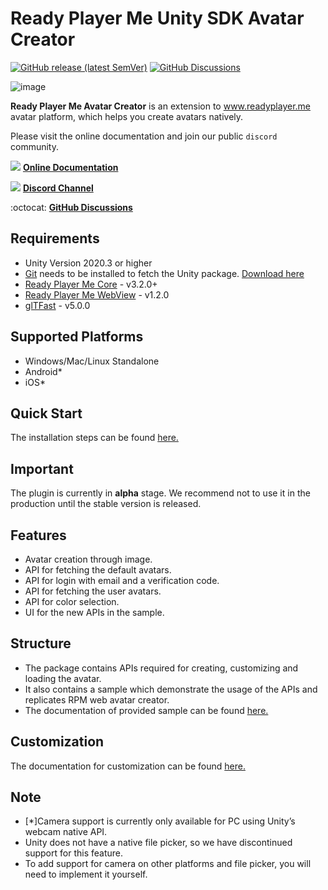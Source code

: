 # Ready Player Me Unity SDK Avatar Creator

[![GitHub release (latest SemVer)](https://img.shields.io/github/v/release/readyplayerme/rpm-unity-sdk-avatar-creator?include_prereleases)](https://github.com/readyplayerme/rpm-unity-sdk-avatar-creator/releases/latest) [![GitHub Discussions](https://img.shields.io/github/discussions/readyplayerme/rpm-unity-sdk-avatar-creator)](https://github.com/readyplayerme/rpm-unity-sdk-avatar-creator/discussions)

![image](https://github.com/readyplayerme/rpm-unity-sdk-avatar-creator/assets/1121080/ec555611-829a-44b7-b215-10e188a25b85)

**Ready Player Me Avatar Creator** is an extension to www.readyplayer.me avatar platform, which helps you create avatars natively.

Please visit the online documentation and join our public `discord` community.

![](https://i.imgur.com/zGamwPM.png) **[Online Documentation]( https://readyplayer.me/docs )**

![](https://i.imgur.com/FgbNsPN.png) **[Discord Channel]( https://discord.gg/9veRUu2 )**

:octocat: **[GitHub Discussions]( https://github.com/readyplayerme/rpm-unity-sdk-avatar-creator/discussions )**

## Requirements
- Unity Version 2020.3 or higher
- [Git](https://git-scm.com) needs to be installed to fetch the Unity package. [Download here](https://git-scm.com/downloads)
- [Ready Player Me Core](https://github.com/readyplayerme/rpm-unity-sdk-core) -  v3.2.0+  
- [Ready Player Me WebView](https://github.com/readyplayerme/rpm-unity-sdk-webview) - v1.2.0
- [glTFast](https://github.com/atteneder/glTFast) - v5.0.0

## Supported Platforms
- Windows/Mac/Linux Standalone
- Android*
- iOS*

## Quick Start

The installation steps can be found [here.](Documentation~/QuickStart.md)

## Important

The plugin is currently in **alpha** stage. We recommend not to use it in the production until the stable version is released.

## Features
- Avatar creation through image.
- API for fetching the default avatars.
- API for login with email and a verification code.
- API for fetching the user avatars.
- API for color selection.
- UI for the new APIs in the sample.

## Structure
- The package contains APIs required for creating, customizing and loading the avatar. 
- It also contains a sample which demonstrate the usage of the APIs and replicates RPM web avatar creator.
- The documentation of provided sample can be found [here.](Documentation~/SampleStructure.md)

## Customization

The documentation for customization can be found [here.](Documentation~/CustomizationGuide.md)

## Note

- [*]Camera support is currently only available for PC using Unity’s webcam native API.
- Unity does not have a native file picker, so we have discontinued support for this feature.
- To add support for camera on other platforms and file picker, you will need to implement it yourself.
